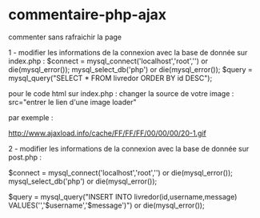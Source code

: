 commentaire-php-ajax
====================

commenter sans rafraichir la page 


1 - modifier les informations de la connexion avec la base de donnée sur index.php :
$connect = mysql_connect('localhost','root','') or die(mysql_error());
mysql_select_db('php') or die(mysql_error());
$query = mysql_query("SELECT * FROM livredor ORDER BY id DESC"); 

pour le code html sur index.php :
changer la source de votre image : src="entrer le lien d'une image loader"

par exemple :

http://www.ajaxload.info/cache/FF/FF/FF/00/00/00/20-1.gif


2 - modifier les informations de la connexion avec la base de donnée sur post.php :

$connect = mysql_connect('localhost','root','') or die(mysql_error());
mysql_select_db('php') or die(mysql_error());

$query = mysql_query("INSERT INTO livredor(id,username,message) VALUES('','$username','$message')") or die(mysql_error());
